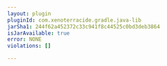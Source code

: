 ```yaml
---
layout: plugin
pluginId: com.xenoterracide.gradle.java-lib
jarSha1: 244f62a452372c33c941f8c44525c0bd3deb3864
isJarAvailable: true
error: NONE
violations: []

---
```

